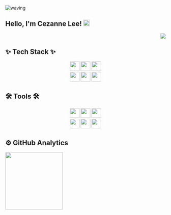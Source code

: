 ![waving](https://capsule-render.vercel.app/api?type=waving&height=200&text=&fontAlign=80&fontAlignY=40&color=gradient)

## Hello, I'm Cezanne Lee! <img src="https://media.giphy.com/media/hvRJCLFzcasrR4ia7z/giphy.gif" width="20px">
<p align="right"><a href="https://hits.seeyoufarm.com"><img src="https://hits.seeyoufarm.com/api/count/incr/badge.svg?url=https%3A%2F%2Fgithub.com%2FdevCez-E%2Fhit-counter&count_bg=%233F78FF&title_bg=%23FF3C3C&icon=airfrance.svg&icon_color=%23FFFFFF&title=FR&edge_flat=false"/></a>
</p>
   
<!-- - 📫  How to reach me: 
   - Tech Blog: [![Tech Blog Badge](http://img.shields.io/badge/-%20blog-000000?style=flat-square&logo=bookstack&logoColor=white&link=https://alstn2468.github.io/)](https://waytocse.tistory.com/)
-->

## ✨ Tech Stack ✨
<p align="center">
    <img height="30em" src="https://img.shields.io/badge/Unity-000000?style=for-the-badge&logo=unity&logoColor=white"/>
    <img height="30em" src="https://img.shields.io/badge/Android-3DDC84?style=for-the-badge&logo=android&logoColor=white"/>
    <img height="30em" src="https://img.shields.io/badge/Csharp-239120?style=for-the-badge&logo=Csharp&logoColor=white"/>
  <br/>  
    <img height="30em" src="https://img.shields.io/badge/Java-ED8B00?style=for-the-badge&logo=openjdk&logoColor=white"/>
    <img height="30em" src="https://img.shields.io/badge/JavaScript-F7DF1E?style=for-the-badge&logo=javascript&logoColor=white"/>
    <img height="30em" src="https://img.shields.io/badge/Python-3776AB?style=for-the-badge&logo=python&logoColor=white"/>
   <br/>
</p>

## 🛠 Tools 🛠
<p align="center">
       <img height="30em" src="https://img.shields.io/badge/Xcode-147EFB?style=for-the-badge&logo=xcode&logoColor=white"/>
    <img height="30em" src="https://img.shields.io/badge/VisualStudio-5C2D91?style=for-the-badge&logo=visualstudio&logoColor=white"/>
    <img height="30em" src="https://img.shields.io/badge/VisualStudioCode-007ACC?style=for-the-badge&logo=visualstudiocode&logoColor=white"/>
   <br/>
    <img height="30em" src="https://img.shields.io/badge/Git-F05032?style=for-the-badge&logo=git&logoColor=white"/>
    <img height="30em" src="https://img.shields.io/badge/Github-73398D?style=for-the-badge&logo=github&logoColor=white"/>
    <img height="30em" src="https://img.shields.io/badge/Postman-FF6C37?style=for-the-badge&logo=postman&logoColor=white"/>
   <br/>
</p>
<!--https://simpleicons.org/ -->
<!-- https://dev.to/envoy_/150-badges-for-github-pnk -->

## ⚙️ GitHub Analytics

<p align="left">
<a href="https://github.com/devCez-E">
  <img height="180em" src="https://github-readme-stats.vercel.app/api?username=devCez-E&show_icons=true&include_all_commits=true&count_private=true"/>
<!--  
<img height="180em" src="https://github-readme-stats-eight-theta.vercel.app/api/top-langs/?username=devCez-E&layout=compact&langs_count=8&theme=chartreuse-dark"/> 

[![Solved.ac Profile](http://mazassumnida.wtf/api/v2/generate_badge?boj=devcez82)](https://solved.ac/devcez82/)
-->

</a>

</p>
